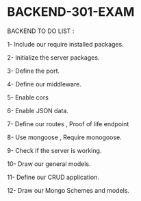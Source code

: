 # BACKEND-301-EXAM

BACKEND TO DO LIST :

1- Include our require installed packages.

2- Initialize the server packages.

3- Define the port.

4- Define our middleware.

5- Enable cors

6- Enable JSON data.

7- Define our routes , Proof of life endpoint

8- Use mongoose , Require monogoose.

9- Check if the server is working.

10- Draw our general models.

11- Define our CRUD application.

12- Draw our Mongo Schemes and models.